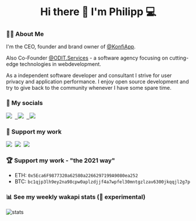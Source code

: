 <h1 align='center'>
Hi there 👋 I'm Philipp 💻
</h1>

### 💁‍♂️ About Me

I'm the CEO, founder and brand owner of [@KonfiApp](https://konfiapp.de).

Also Co-Founder [@ODIT.Services](https://odit.services) - a software agency focusing on cutting-edge technologies in webdevelopment.

As a independent software developer and consultant I strive for user privacy and application performance.
I enjoy open source development and try to give back to the community whenever I have some spare time.

### 🤝 My socials
<a href="https://linkedin.com/in/philipp-dormann/"><img src="https://img.shields.io/badge/linkedin-philipp--dormann-%230077B5.svg?&style=for-the-badge&logo=linkedin&logoColor=white" /></a>&nbsp;&nbsp;<a href="https://gitlab.com/philippdormann">&nbsp;&nbsp;<img src="https://img.shields.io/badge/gitlab-philippdormann-orange.svg?logo=gitlab&style=for-the-badge&color=FCA121" /></a>&nbsp;&nbsp;<a href="https://twitter.com/philipp_dormann">&nbsp;&nbsp;<img src="https://img.shields.io/badge/twitter-philipp__dormann-blue.svg?logo=twitter&style=for-the-badge" /></a>&nbsp;&nbsp;

### 🤲 Support my work
<a href="https://paypal.me/philippdormann"><img src="https://img.shields.io/badge/💰paypal-donate-yellow.svg?style=for-the-badge" /></a>&nbsp;&nbsp;<a href="https://buymeacoffee.com/philippdormann"><img src="https://img.shields.io/badge/☕buymeacoffee-donate-yellow.svg?style=for-the-badge" /></a>&nbsp;&nbsp;<a href="https://ko-fi.com/V7V4I6I8"><img src="https://img.shields.io/badge/☕ko--fi-donate-yellow.svg?style=for-the-badge" /></a>&nbsp;&nbsp;

### 🏆 Support my work - "the 2021 way"
- ETH: `0x5Eca6F9877320a62580a2266297199A9080ea252`
- BTC: `bc1qjp3lh9ey2na98cpw0aplzdjjf4a7wpfel30mntgzlzav6300jkqqjl2g7p`

### 📊 See my weekly wakapi stats (🧪 experimental)
![stats](https://github-readme-stats.vercel.app/api/wakatime?username=philippdormann&api_domain=wakapi.philippdormann.de&bg_color=2D3748&title_color=fafafa&icon_color=2F855A&text_color=ffffff&custom_title=My%20Stats%20🚀&layout=compact)
